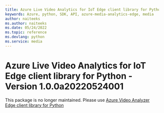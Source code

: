 ```yaml
---
title: Azure Live Video Analytics for IoT Edge client library for Python
keywords: Azure, python, SDK, API, azure-media-analytics-edge, media
author: naiteeks
ms.author: naiteeks
ms.date: 05/24/2022
ms.topic: reference
ms.devlang: python
ms.service: media
---
```

# Azure Live Video Analytics for IoT Edge client library for Python - Version 1.0.0a20220524001 


This package is no longer maintained. Please use [Azure Video Analyzer Edge client library for Python](https://pypi.org/project/azure-media-videoanalyzer-edge)

